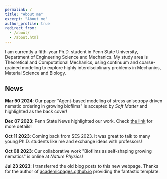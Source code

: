 ```yaml
---
permalink: /
title: "About me"
excerpt: "About me"
author_profile: true
redirect_from:
  - /about/
  - /about.html
---
```


I am currently a fifth-year Ph.D. student in Penn State University, Department of Engineering Science and Mechanics. My study area is Theoretical and Computational Mechanics, using continuum and coarse-grained modeling to explore highly interdisciplinary problems in Mechanics, Material Science and Biology.

News
------
**Mar 50 2024**: Our paper "Agent-based modeling of stress anisotropy driven nematic ordering in growing biofilms" is accepted by *Soft Matter* and highlighted as the back cover!

**Dec 07 2023**: Penn State News highlighted our work. Check [the link](https://www.psu.edu/news/research/story/growing-biofilms-actively-alter-host-environment-new-study-reveals/) for more details!

**Oct 11 2023**: Coming back from SES 2023. It was great to talk to many young Ph.D. students like me and exchange ideas with professors!

**Oct 08 2023**: Our collaborative work "Biofilms as self-shaping growing nematics" is online at *Nature Physics*!

**Jul 23 2023**: I transferred the old blog posts to this new webpage. Thanks for the author of [academicpages.github.io](https://github.com/academicpages/academicpages.github.io) providing the fantastic template.
